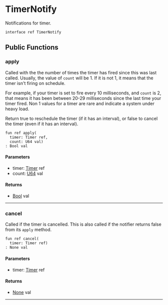 # TimerNotify

Notifications for timer.


```pony
interface ref TimerNotify
```

## Public Functions

### apply

Called with the the number of times the timer has fired since this was last
called. Usually, the value of `count` will be 1. If it is not 1, it means
that the timer isn't firing on schedule.

For example, if your timer is set to fire every 10 milliseconds, and
`count` is 2, that means it has been between 20-29 milliseconds since the
last time your timer fired. Non 1 values for a timer are rare and indicate
a system under heavy load.

Return true to reschedule the timer (if it has an interval), or
false to cancel the timer (even if it has an interval).


```pony
fun ref apply(
  timer: Timer ref,
  count: U64 val)
: Bool val
```
#### Parameters

*   timer: [Timer](time-Timer) ref
*   count: [U64](builtin-U64) val

#### Returns

* [Bool](builtin-Bool) val

---

### cancel

Called if the timer is cancelled. This is also called if the notifier
returns false from its `apply` method.


```pony
fun ref cancel(
  timer: Timer ref)
: None val
```
#### Parameters

*   timer: [Timer](time-Timer) ref

#### Returns

* [None](builtin-None) val

---

